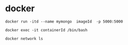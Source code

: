# docker

```
docker run -itd --name mymongo  imageId  -p 5000:5000
```

```
docker exec -it containerId /bin/bash
```

```
docker network ls 

```

